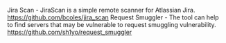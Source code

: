 Jira Scan - JiraScan is a simple remote scanner for Atlassian Jira.
https://github.com/bcoles/jira_scan
Request Smuggler - The tool can help to find servers that may be vulnerable to request smuggling vulnerability.
https://github.com/sh1yo/request_smuggler

